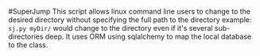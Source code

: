 #SuperJump
This script allows linux command line users to change to the desired directory 
without specifying the full path to the directory 
example: `sj.py myDir/`
would change to the directory even if it's several sub-directories deep. It uses 
ORM using sqlalchemy to map the local database to the class.
